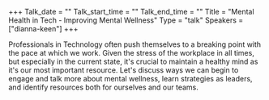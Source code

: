 +++
Talk_date = ""
Talk_start_time = ""
Talk_end_time = ""
Title = "Mental Health in Tech - Improving Mental Wellness"
Type = "talk"
Speakers = ["dianna-keen"]
+++

Professionals in Technology often push themselves to a breaking point with the pace at which we work. Given the stress of the workplace in all times, but especially in the current state, it's crucial to maintain a healthy mind as it's our most important resource.
Let's discuss ways we can begin to engage and talk more about mental wellness, learn strategies as leaders, and identify resources both for ourselves and our teams.
